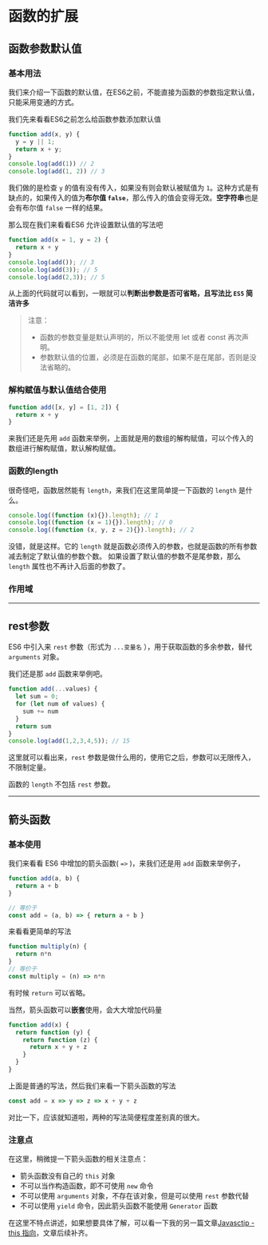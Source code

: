 # 函数的扩展

## 函数参数默认值

### 基本用法

我们来介绍一下函数的默认值，在ES6之前，不能直接为函数的参数指定默认值，只能采用变通的方式。

我们先来看看ES6之前怎么给函数参数添加默认值

```javascript
function add(x, y) {
  y = y || 1;
  return x + y;
}
console.log(add(1)) // 2
console.log(add(1, 2)) // 3
```

我们做的是检查 `y` 的值有没有传入，如果没有则会默认被赋值为 `1`。这种方式是有缺点的，如果传入的值为**布尔值 `false`**，那么传入的值会变得无效。**空字符串**也是会有布尔值 `false` 一样的结果。

那么现在我们来看看ES6 允许设置默认值的写法吧

```javascript
function add(x = 1, y = 2) {
  return x + y
}
console.log(add()); // 3
console.log(add(3)); // 5
console.log(add(2,3)); // 5
```

从上面的代码就可以看到，一眼就可以**判断出参数是否可省略，且写法比 `ES5` 简洁许多**

> 注意： 
>
> - 函数的参数变量是默认声明的，所以不能使用 let 或者 const 再次声明。
> - 参数默认值的位置，必须是在函数的尾部，如果不是在尾部，否则是没法省略的。

### **解构赋值与默认值结合使用**

```javascript
function add([x, y] = [1, 2]) {
  return x + y
}
```

来我们还是先用 `add` 函数来举例，上面就是用的数组的解构赋值，可以个传入的数组进行解构赋值，默认解构赋值。

### 函数的length

很奇怪吧，函数居然能有 `length`，来我们在这里简单提一下函数的 `length` 是什么。

```javascript
console.log((function (x){}).length); // 1
console.log((function (x = 1){}).length); // 0
console.log((function (x, y, z = 2){}).length); // 2
```

没错，就是这样。它的 `length` 就是函数必须传入的参数，也就是函数的所有参数减去制定了默认值的参数个数。 如果设置了默认值的参数不是尾参数，那么 `length` 属性也不再计入后面的参数了。

### 作用域





---

## rest参数

ES6 中引入来 `rest` 参数（形式为 `...变量名` ），用于获取函数的多余参数，替代 `arguments` 对象。

我们还是那 `add` 函数来举例吧。

```javascript
function add(...values) {
  let sum = 0;
  for (let num of values) {
    sum += num
  }
  return sum
}
console.log(add(1,2,3,4,5)); // 15
```

这里就可以看出来，`rest` 参数是做什么用的，使用它之后，参数可以无限传入，不限制定量。

函数的 `length` 不包括 `rest` 参数。

---

## 箭头函数

### 基本使用

我们来看看 ES6 中增加的箭头函数( `=>` )，来我们还是用 `add` 函数来举例子，

```javascript
function add(a, b) {
  return a + b
}

// 等价于
const add = (a, b) => { return a + b }
```

来看看更简单的写法

```javascript
function multiply(n) {
  return n*n
}
// 等价于
const multiply = (n) => n*n
```

有时候 `return` 可以省略。

当然，箭头函数可以**嵌套**使用，会大大增加代码量

```javascript
function add(x) {
  return function (y) {
    return function (z) {
      return x + y + z
    }
  }
}
```

上面是普通的写法，然后我们来看一下箭头函数的写法

```javascript
const add = x => y => z => x + y + z
```

对比一下，应该就知道啦，两种的写法简便程度差别真的很大。

### 注意点

在这里，稍微提一下箭头函数的相关注意点：

- 箭头函数没有自己的 `this` 对象
- 不可以当作构造函数，即不可使用 `new` 命令
- 不可以使用 `arguments` 对象，不存在该对象，但是可以使用 `rest` 参数代替
- 不可以使用 `yield` 命令，因此箭头函数不能使用 `Generator` 函数

在这里不特点讲述，如果想要具体了解，可以看一下我的另一篇文章[Javasctip - this 指向]()，文章后续补齐。